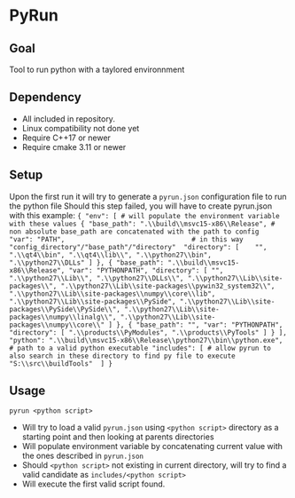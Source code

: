 # PyRun

## Goal

Tool to run python with a taylored environnment

## Dependency
* All included in repository.
* Linux compatibility not done yet
* Require C++17 or newer
* Require cmake 3.11 or newer

## Setup
Upon the first run it will try to generate a `pyrun.json` configuration file to run the python file 
Should this step failed, you will have to create pyrun.json with this example:
`
{
	"env": [ # will populate the environment variable with these values
		{
			"base_path": ".\\build\\msvc15-x86\\Release", # non absolute base_path are concatenated with the path to config  
			"var": "PATH", 								  # in this way  "config_directory"/"base_path"/"directory" 
			"directory":
			[ 	
				"", 
				".\\qt4\\bin",
				".\\qt4\\lib\\",
				".\\python27\\bin",
				".\\python27\\DLLs"
			]
		},
		{
			"base_path": ".\\build\\msvc15-x86\\Release",
			"var": "PYTHONPATH",
			"directory":
			[
				"",
				".\\python27\\Lib\\",
				".\\python27\\DLLs\\",
				".\\python27\\Lib\\site-packages\\",
				".\\python27\\Lib\\site-packages\\pywin32_system32\\",
				".\\python27\\Lib\\site-packages\\numpy\\core\\lib",
				".\\python27\\Lib\\site-packages\\PySide",
				".\\python27\\Lib\\site-packages\\PySide\\PySide\\",
				".\\python27\\Lib\\site-packages\\numpy\\linalg\\",
				".\\python27\\Lib\\site-packages\\numpy\\core\\"
			]
		},
		{
			"base_path": "",
			"var": "PYTHONPATH",
			"directory":
			[
				".\\products\\PyModules",
				".\\products\\PyTools"
			]
		}
	],
	"python": ".\\build\\msvc15-x86\\Release\\python27\\bin\\python.exe", # path to a valid python executable
	"includes": [ # allow pyrun to also search in these directory to find py file to execute 
		"S:\\src\\buildTools" 
	]
}
` 

## Usage
`pyrun <python script>`

* Will try to load a valid `pyrun.json` using `<python script>` directory as a starting point and then looking at parents directories
* Will populate environment variable by concatenating current value with the ones described in `pyrun.json`
* Should `<python script>` not existing in current directory, will try to find a valid candidate as `includes/<python script>`
* Will execute the first valid script found.
